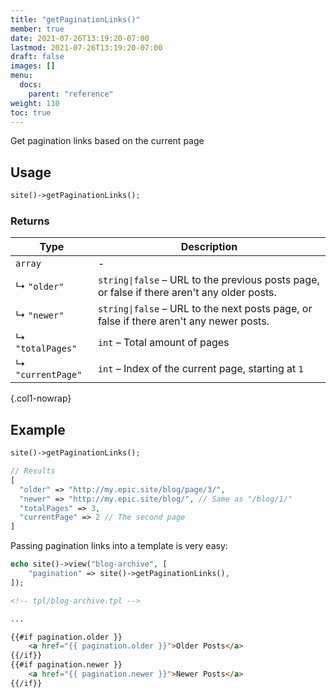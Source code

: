 ```yaml
---
title: "getPaginationLinks()"
member: true
date: 2021-07-26T13:19:20-07:00
lastmod: 2021-07-26T13:19:20-07:00
draft: false
images: []
menu: 
  docs:
    parent: "reference"
weight: 110
toc: true
---
```


Get pagination links based on the current page

## Usage

```php
site()->getPaginationLinks();
```

### Returns

| Type              | Description                                                                                 |
| ----------------- | ------------------------------------------------------------------------------------------- |
| `array`           | -                                                                                           |
| ↳ `"older"`       | `string\|false` – URL to the previous posts page, or false if there aren't any older posts. |
| ↳ `"newer"`       | `string\|false` – URL to the next posts page, or false if there aren't any newer posts.     |
| ↳ `"totalPages"`  | `int` – Total amount of pages                                                               |
| ↳ `"currentPage"` | `int` – Index of the current page, starting at `1`                                          |
{.col1-nowrap}

## Example

```php
site()->getPaginationLinks();

// Results
[
  "older" => "http://my.epic.site/blog/page/3/",
  "newer" => "http://my.epic.site/blog/", // Same as "/blog/1/"
  "totalPages" => 3,
  "currentPage" => 2 // The second page
]
```

Passing pagination links into a template is very easy:

```php
echo site()->view("blog-archive", [
    "pagination" => site()->getPaginationLinks(),
]);
```

```html
<!-- tpl/blog-archive.tpl -->

...

{{#if pagination.older }}
    <a href="{{ pagination.older }}">Older Posts</a>
{{/if}}
{{#if pagination.newer }}
    <a href="{{ pagination.newer }}">Newer Posts</a>
{{/if}}
```